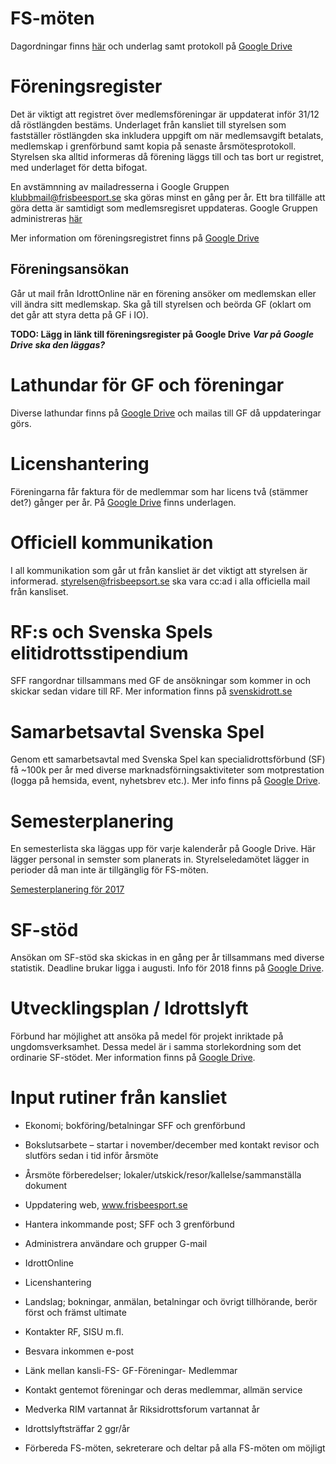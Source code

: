 # FS-möten

Dagordningar finns [här](https://github.com/frisbeesportsverige/styrelse/blob/master/dagordning.md) och underlag samt protokoll på [Google Drive](https://drive.google.com/drive/u/1/folders/0B7C0KQaKnWjGd1pBSTlyZDUtcWs)

# Föreningsregister

Det är viktigt att registret över medlemsföreningar är uppdaterat inför 31/12 då röstlängden bestäms. Underlaget från kansliet till styrelsen som fastställer röstlängden ska inkludera uppgift om när medlemsavgift betalats, medlemskap i grenförbund samt kopia på senaste årsmötesprotokoll. Styrelsen ska alltid informeras då förening läggs till och tas bort ur registret, med underlaget för detta bifogat.

En avstämnning av mailadresserna i Google Gruppen klubbmail@frisbeesport.se ska göras minst en gång per år.
Ett bra tillfälle att göra detta är samtidigt som medlemsregisret uppdateras. Google Gruppen administreras [här](https://groups.google.com/a/frisbeesport.se/d/forum/klubbmail)

Mer information om föreningsregistret finns på [Google Drive](https://drive.google.com/drive/u/1/folders/0B7C0KQaKnWjGd3FTd1hBci1UZ3M)

## Föreningsansökan

Går ut mail från IdrottOnline när en förening ansöker om medlemskan eller vill ändra sitt medlemskap. Ska gå till styrelsen och beörda GF (oklart om det går att styra detta på GF i IO).

**TODO: Lägg in länk till föreningsregister på Google Drive** ***Var på Google Drive ska den läggas?***


# Lathundar för GF och föreningar

Diverse lathundar finns på [Google Drive](https://drive.google.com/drive/u/1/folders/0B4IFYkiaeoLSUmlEU285M2FmeFk) och mailas till GF då uppdateringar görs.

# Licenshantering

Föreningarna får faktura för de medlemmar som har licens två (stämmer det?) gånger per år. På [Google Drive](https://drive.google.com/drive/u/1/folders/0B16tG-NJecYuNEpOWlU2VnlrRzQ) finns underlagen.


# Officiell kommunikation

I all kommunikation som går ut från kansliet är det viktigt att styrelsen är informerad. styrelsen@frisbeepsort.se ska vara cc:ad i alla
officiella mail från kansliset.


# RF:s och Svenska Spels elitidrottsstipendium 

SFF rangordnar tillsammans med GF de ansökningar som kommer in och skickar sedan vidare till RF. Mer information finns på [svenskidrott.se](http://www.svenskidrott.se/Elitidrott/Elitidrottsstipendium)


# Samarbetsavtal Svenska Spel

Genom ett samarbetsavtal med Svenska Spel kan specialidrottsförbund (SF) få ~100k per år med diverse marknadsförningsaktiviteter som motprestation (logga på hemsida, event, nyhetsbrev etc.). Mer info finns på [Google Drive](https://drive.google.com/drive/u/1/folders/0B16tG-NJecYuakJES1Rwd1V0QkE).


# Semesterplanering

En semesterlista ska läggas upp för varje kalenderår på Google Drive. Här lägger personal in semster som planerats in. Styrelseledamötet lägger in perioder då man inte är tillgänglig för FS-möten.

[Semesterplanering för 2017](https://docs.google.com/spreadsheets/d/12UTxoUhcyvAQXzLOolgSjnZAyPe50Fnnz-P8Svwatj0/edit#gid=0)


# SF-stöd

Ansökan om SF-stöd ska skickas in en gång per år tillsammans med diverse statistik. Deadline brukar ligga i augusti. Info för 2018 finns på [Google Drive](https://drive.google.com/drive/u/1/folders/0B16tG-NJecYuSjNDRkxoNzktQVk).


# Utvecklingsplan / Idrottslyft

Förbund har möjlighet att ansöka på medel för projekt inriktade på ungdomsverksamhet. Dessa medel är i samma storlekordning som det ordinarie SF-stödet. Mer information finns på [Google Drive](https://drive.google.com/drive/u/1/folders/0B16tG-NJecYuRjRhQlpDOTZZOEk).


# Input rutiner från kansliet

* Ekonomi; bokföring/betalningar SFF och grenförbund
* Bokslutsarbete – startar i november/december med kontakt revisor och slutförs sedan i tid inför årsmöte
* Årsmöte förberedelser; lokaler/utskick/resor/kallelse/sammanställa dokument

* Uppdatering web, www.frisbeesport.se
* Hantera inkommande post; SFF och 3 grenförbund
* Administrera användare och grupper G-mail

* IdrottOnline
* Licenshantering

* Landslag; bokningar, anmälan, betalningar och övrigt tillhörande, berör först och främst ultimate
* Kontakter RF, SISU m.fl.
* Besvara inkommen e-post
* Länk mellan kansli-FS- GF-Föreningar- Medlemmar
* Kontakt gentemot föreningar och deras medlemmar, allmän service

* Medverka RIM vartannat år Riksidrottsforum vartannat år
* Idrottslyftsträffar 2 ggr/år

* Förbereda FS-möten, sekreterare och deltar på alla FS-möten om möjligt
